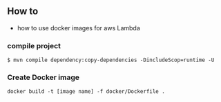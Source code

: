 ## How to
- how to use docker images for aws Lambda

### compile project
```
$ mvn compile dependency:copy-dependencies -DincludeScop=runtime -U
```

### Create Docker image
```
docker build -t [image name] -f docker/Dockerfile .
```
